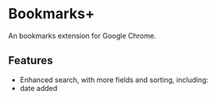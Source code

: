 Bookmarks+
=====================

An bookmarks extension for Google Chrome.

## Features

- Enhanced search, with more fields and sorting, including:
 - date added


